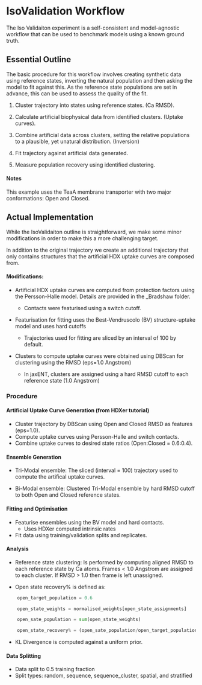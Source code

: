 # IsoValidation Workflow

The Iso Validaiton experiment is a self-consistent and model-agnostic workflow that can be used to benchmark models using a known ground truth.

## Essential Outline

The basic procedure for this workflow involves creating synthetic data using reference states, inverting the natural population and then asking the model to fit against this. As the reference state populations are set in advance, this can be used to assess the quality of the fit.

1. Cluster trajectory into states using reference states. (Ca RMSD).

2. Calculate artificial biophysical data from identified clusters. (Uptake curves).

3. Combine artificial data across clusters, setting the relative populations to a plausible, yet unatural distribution. (Inversion)

4. Fit trajectory against artificial data generated.

5. Measure population recovery using identified clustering.

#### Notes

This example uses the TeaA membrane transporter with two major conformations: Open and Closed.

## Actual Implementation

While the IsoValidaiton outline is straightforward, we make some minor modifications in order to make this a more challenging target.

In addition to the original trajectory we create an additional trajectory that only contains structures that the artificial HDX uptake curves are composed from.

#### Modifications:

- Artificial HDX uptake curves are computed from protection factors using the Persson-Halle model. Details are provided in the _Bradshaw folder.
    - Contacts were featurised using a switch cutoff.

- Featurisation for fitting uses the Best-Vendruscolo (BV) structure-uptake model and uses hard cutoffs
    - Trajectories used for fitting are sliced by an interval of 100 by default.

- Clusters to compute uptake curves were obtained using DBScan for clustering using the RMSD (eps=1.0 Angstrom)
     - In jaxENT, clusters are assigned using a hard RMSD cutoff to each reference state (1.0 Angstrom)

### Procedure

#### Artificial Uptake Curve Generation (from HDXer tutorial)

- Cluster trajectory by DBScan using Open and Closed RMSD as features (eps=1.0).
- Compute uptake curves using Persson-Halle and switch contacts.
- Combine uptake curves to desired state ratios (Open:Closed = 0.6:0.4).

#### Ensemble Generation

- Tri-Modal ensemble: The sliced (interval = 100) trajectory used to compute the artifical uptake curves.

- Bi-Modal ensemble: Clustered Tri-Modal ensemble by hard RMSD cutoff to both Open and Closed reference states.

#### Fitting and Optimisation

- Featurise ensembles using the BV model and hard contacts.
    - Uses HDXer computed intrinsic rates
- Fit data using training/validation splits and replicates.

#### Analysis

- Reference state clustering: Is performed by computing aligned RMSD to each reference state by Ca atoms. Frames < 1.0 Angstrom are assigned to each cluster. If RMSD > 1.0 then frame is left unassigned.


- Open state recovery% is defined as:
```python
    open_target_population = 0.6

    open_state_weights = normalised_weights[open_state_assignments]

    open_sate_population = sum(open_state_weights)

    open_state_recovery% = (open_sate_population/open_target_population) * 100
```

- KL Divergence is computed against a uniform prior.


#### Data Splitting

- Data split to 0.5 training fraction
- Split types: random, sequence, sequence_cluster, spatial, and stratified